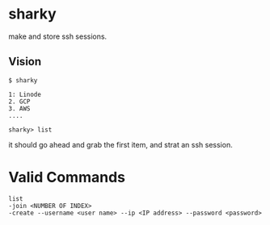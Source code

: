 # sharky
make and store ssh sessions. 



## Vision 
 ```$ sharky```

```
1: Linode
2. GCP
3. AWS
....
``` 
```sharky> list```

it should go ahead and grab the first item, and strat an ssh session.


# Valid Commands
```
list
-join <NUMBER OF INDEX>
-create --username <user name> --ip <IP address> --password <password>
```